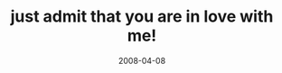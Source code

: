 ---
layout: base.njk
title : 'just admit that you are in love with me!' 
view_title : 'just admit that you are in love with me!' 
year : '2008' 
date : '2008-04-08' 
img_file : '/drawing/justadmitthatyouareinlovewithme.png' 
html_file : 'justadmitthatyouareinlovewithme' 
next_html : 'didyoutakeanypictures.html' 
year_order : '149' 
permalink : "title/{{html_file}}.html"
---